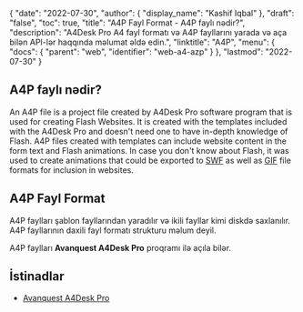 {
  "date": "2022-07-30",
  "author": {
    "display_name": "Kashif Iqbal"
},
  "draft": "false",
  "toc": true,
  "title": "A4P Fayl Format - A4P faylı nədir?",
  "description": "A4Desk Pro A4 fayl formatı və A4P fayllarını yarada və aça bilən API-lər haqqında məlumat əldə edin.",
  "linktitle": "A4P",
  "menu": {
    "docs": {
      "parent": "web",
      "identifier": "web-a4-azp"
}
},
  "lastmod": "2022-07-30"
}

## A4P faylı nədir?

An A4P file is a project file created by A4Desk Pro software program that is used for creating Flash Websites. It is created with the templates included with the A4Desk Pro and doesn't need one to have in-depth knowledge of Flash. A4P files created with templates can include website content in the form text and Flash animations. In case you don't know about Flash, it was used to create animations that could be exported to [SWF](/page-description-language/swf/) as well as [GIF](/image/gif/) file formats for inclusion in websites.

## A4P Fayl Format

A4P faylları şablon fayllarından yaradılır və ikili fayllar kimi diskdə saxlanılır. A4P fayllarının daxili fayl formatı strukturu məlum deyil.

A4P faylları **Avanquest A4Desk Pro** proqramı ilə açıla bilər.

## İstinadlar

 * [Avanquest A4Desk Pro](https://www.bhphotovideo.com/c/product/1015956-REG/avanquest_a4deskphe7_a4desk_pro_home_edition.html)

